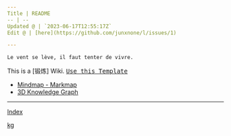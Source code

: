 ```yaml
---
Title | README
-- | --
Updated @ | `2023-06-17T12:55:17Z`
Edit @ | [here](https://github.com/junxnone/l/issues/1)

---
```

`Le vent se lève, ‌‍‍‌‍​‌‌‍​‍‌‌‌‌​‌‌‍‍‍​‌‍‍‍‍​‌‍‍‍‍​‌‍‍‌‍​‌‌‍​‍‍‌‌‌​‌‌‍‍‍​‌‌‌‍‍​‌‍‍‍‍​‌‍‍‌‍​‌‌‍​‌‌‌‌‍​‌‌‍‌​‍‌‌‌‌​‍‍‍‍‍​‍‍‍​‍‌​‌​‌‌‌​‌‌‌‌​‌‌‍il faut tenter de vivre.`


This is a [锻炼] Wiki.  <kbd>[Use this Template](https://github.com/junxnone/twiki/generate)</kbd>



- [Mindmap - Markmap](https://junxnone.github.io/l/markmap.html?md=https://junxnone.github.io/l/_sidebar.md)
- [3D Knowledge Graph](https://junxnone.github.io/l/kg)

---

[Index](_sidebar.md ':include')

[kg](https://junxnone.github.io/l/kg ':include :type=iframe width=100% height=800px')


